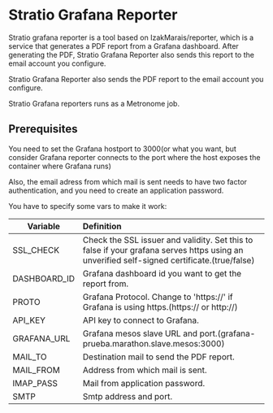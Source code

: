 # Stratio Grafana Reporter

Stratio grafana reporter is a tool based on IzakMarais/reporter, which is a service that generates a PDF report from a Grafana dashboard. After generating the PDF, Stratio Grafana Reporter also sends this report to the email account you configure.

Stratio Grafana Reporter also sends the PDF report to the email account you configure.

Stratio Grafana reporters runs as a Metronome job.

## Prerequisites

You need to set the Grafana hostport to 3000(or what you want, but consider Grafana reporter connects to the port where the host exposes the container where Grafana runs)

Also, the email adress from which mail is sent needs to have two factor authentication, and you need to create an application password.

You have to specify some vars to make it work:

| Variable | Definition |
|-------------------|:--------------|
| SSL_CHECK    | Check the SSL issuer and validity. Set this to false if your grafana serves https using an unverified self-signed certificate.(true/false)         |
| DASHBOARD_ID   | Grafana dashboard id you want to get the report from.         |
| PROTO   | Grafana Protocol. Change to 'https://' if Grafana is using https.(https:// or http://)         |
| API_KEY   | API key to connect to Grafana.         |
| GRAFANA_URL   | Grafana mesos slave URL and port.(grafana-prueba.marathon.slave.mesos:3000)         |
| MAIL_TO   | Destination mail to send the PDF report.         |
| MAIL_FROM   | Address from which mail is sent.         |
| IMAP_PASS   | Mail from application password.         |
| SMTP   | Smtp address and port.         |